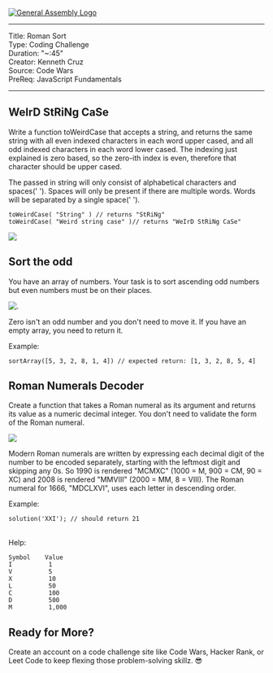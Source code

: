 [![General Assembly Logo](https://camo.githubusercontent.com/1a91b05b8f4d44b5bbfb83abac2b0996d8e26c92/687474703a2f2f692e696d6775722e636f6d2f6b6538555354712e706e67)](https://generalassemb.ly)

---
Title: Roman Sort <br>
Type: Coding Challenge <br>
Duration: "~:45" <br>
Creator: Kenneth Cruz <br>
Source: Code Wars <br>
PreReq: JavaScript Fundamentals


--- 

## WeIrD StRiNg CaSe 

Write a function toWeirdCase that accepts a string, and returns the same string with all even indexed characters in each word upper cased, and all odd indexed characters in each word lower cased. The indexing just explained is zero based, so the zero-ith index is even, therefore that character should be upper cased. <br>

The passed in string will only consist of alphabetical characters and spaces(' '). Spaces will only be present if there are multiple words. Words will be separated by a single space(' '). <br>

```
toWeirdCase( "String" ) // returns "StRiNg"
toWeirdCase( "Weird string case" )// returns "WeIrD StRiNg CaSe"
```

![](https://media.giphy.com/media/jpnUo1K9G5nzUuFUQT/giphy.gif)


## Sort the odd

You have an array of numbers.
Your task is to sort ascending odd numbers but even numbers must be on their places. <br>

![.](https://media.tenor.com/images/f6452676b8ebe26bbac383ba74ab22af/tenor.gif)

Zero isn't an odd number and you don't need to move it. If you have an empty array, you need to return it. <br>

Example: <br>

```
sortArray([5, 3, 2, 8, 1, 4]) // expected return: [1, 3, 2, 8, 5, 4]

```

## Roman Numerals Decoder

Create a function that takes a Roman numeral as its argument and returns its value as a numeric decimal integer. You don't need to validate the form of the Roman numeral. <br>

![](https://media.giphy.com/media/HsQKArTHbA0U0/giphy.gif)

Modern Roman numerals are written by expressing each decimal digit of the number to be encoded separately, starting with the leftmost digit and skipping any 0s. So 1990 is rendered "MCMXC" (1000 = M, 900 = CM, 90 = XC) and 2008 is rendered "MMVIII" (2000 = MM, 8 = VIII). The Roman numeral for 1666, "MDCLXVI", uses each letter in descending order. <br>

Example: <br>
```
solution('XXI'); // should return 21
```
<br>
Help: <br>

```
Symbol    Value
I          1
V          5
X          10
L          50
C          100
D          500
M          1,000
```

## Ready for More? 

Create an account on a code challenge site like Code Wars, Hacker Rank, or Leet Code to keep flexing those problem-solving skillz. 😎
